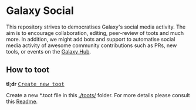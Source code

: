 # Galaxy Social

This repository strives to democratises Galaxy's social media activity. The aim is to encourage collaboration, editing, peer-review of toots and much more.
In addition, we might add bots and support to automatise social media activity of awesome community contributions such as PRs, new tools, or events on the [Galaxy Hub](https://galaxyproject.org/).

## How to toot

__tl;dr__ <kbd>[Create new toot](../../new/main/?filename=toots/2023/<your-path>.toot)</kbd>

Create a new *.toot file in this [./toots/](toots/) folder. For more details please consult this [Readme](toots/README.md).
